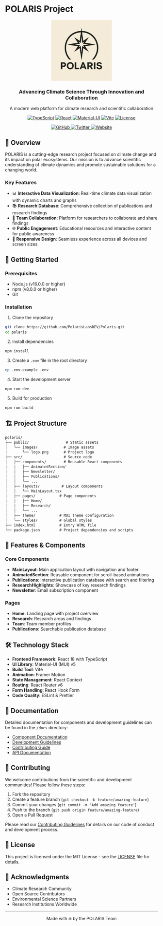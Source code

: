 # POLARIS Project

<div align="center">
  <img src="public/images/logo.png" alt="POLARIS Logo" width="200" />
  <h3>Advancing Climate Science Through Innovation and Collaboration</h3>
  <p>A modern web platform for climate research and scientific collaboration</p>

  [![TypeScript](https://img.shields.io/badge/TypeScript-4.9.5-blue.svg)](https://www.typescriptlang.org/)
  [![React](https://img.shields.io/badge/React-18.2.0-blue.svg)](https://reactjs.org/)
  [![Material-UI](https://img.shields.io/badge/MUI-5.11.0-blue.svg)](https://mui.com/)
  [![Vite](https://img.shields.io/badge/Vite-4.4.0-blue.svg)](https://vitejs.dev/)
  [![License](https://img.shields.io/badge/License-MIT-green.svg)](LICENSE)
  
  <p>
    <a href="https://github.com/PolarisLabsDEV/Polaris">
      <img src="https://img.shields.io/badge/GitHub-PolarisLabsDEV/Polaris-blue?style=flat-square&logo=github" alt="GitHub" />
    </a>
    <a href="https://x.com/PolarisLabs_AI">
      <img src="https://img.shields.io/badge/Twitter-@PolarisLabs_AI-blue?style=flat-square&logo=twitter" alt="Twitter" />
    </a>
    <a href="https://polarislabs.me">
      <img src="https://img.shields.io/badge/Website-polarislabs.me-blue?style=flat-square&logo=web" alt="Website" />
    </a>
  </p>
</div>

## 🌟 Overview

POLARIS is a cutting-edge research project focused on climate change and its impact on polar ecosystems. Our mission is to advance scientific understanding of climate dynamics and promote sustainable solutions for a changing world.

### Key Features

- 📊 **Interactive Data Visualization**: Real-time climate data visualization with dynamic charts and graphs
- 📚 **Research Database**: Comprehensive collection of publications and research findings
- 👥 **Team Collaboration**: Platform for researchers to collaborate and share findings
- 🌐 **Public Engagement**: Educational resources and interactive content for public awareness
- 📱 **Responsive Design**: Seamless experience across all devices and screen sizes

## 🚀 Getting Started

### Prerequisites

- Node.js (v16.0.0 or higher)
- npm (v8.0.0 or higher)
- Git

### Installation

1. Clone the repository
```bash
git clone https://github.com/PolarisLabsDEV/Polaris.git
cd polaris
```

2. Install dependencies
```bash
npm install
```

3. Create a `.env` file in the root directory
```bash
cp .env.example .env
```

4. Start the development server
```bash
npm run dev
```

5. Build for production
```bash
npm run build
```

## 🏗️ Project Structure

```
polaris/
├── public/                 # Static assets
│   └── images/            # Image assets
│       └── logo.png       # Project logo
├── src/                   # Source code
│   ├── components/        # Reusable React components
│   │   ├── AnimatedSection/
│   │   ├── Newsletter/
│   │   ├── Publications/
│   │   └── ...
│   ├── layouts/          # Layout components
│   │   └── MainLayout.tsx
│   ├── pages/           # Page components
│   │   ├── Home/
│   │   ├── Research/
│   │   └── ...
│   ├── theme/           # MUI theme configuration
│   └── styles/          # Global styles
├── index.html           # Entry HTML file
└── package.json         # Project dependencies and scripts
```

## 🎨 Features & Components

### Core Components

- **MainLayout**: Main application layout with navigation and footer
- **AnimatedSection**: Reusable component for scroll-based animations
- **Publications**: Interactive publication database with search and filtering
- **ResearchHighlights**: Showcase of key research findings
- **Newsletter**: Email subscription component

### Pages

- **Home**: Landing page with project overview
- **Research**: Research areas and findings
- **Team**: Team member profiles
- **Publications**: Searchable publication database

## 🛠️ Technology Stack

- **Frontend Framework**: React 18 with TypeScript
- **UI Library**: Material-UI (MUI) v5
- **Build Tool**: Vite
- **Animation**: Framer Motion
- **State Management**: React Context
- **Routing**: React Router v6
- **Form Handling**: React Hook Form
- **Code Quality**: ESLint & Prettier

## 📖 Documentation

Detailed documentation for components and development guidelines can be found in the `/docs` directory:

- [Component Documentation](docs/components.md)
- [Development Guidelines](docs/development.md)
- [Contributing Guide](docs/contributing.md)
- [API Documentation](docs/api.md)

## 🤝 Contributing

We welcome contributions from the scientific and development communities! Please follow these steps:

1. Fork the repository
2. Create a feature branch (`git checkout -b feature/amazing-feature`)
3. Commit your changes (`git commit -m 'Add amazing feature'`)
4. Push to the branch (`git push origin feature/amazing-feature`)
5. Open a Pull Request

Please read our [Contributing Guidelines](CONTRIBUTING.md) for details on our code of conduct and development process.

## 📄 License

This project is licensed under the MIT License - see the [LICENSE](LICENSE) file for details.

## 🙏 Acknowledgments

- Climate Research Community
- Open Source Contributors
- Environmental Science Partners
- Research Institutions Worldwide

---

<div align="center">
  Made with ❄️ by the POLARIS Team
</div> 